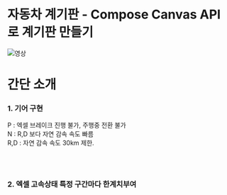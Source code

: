 # 자동차 계기판 - Compose Canvas API로 계기판 만들기



![영상](https://github.com/veblen1/Native/assets/113886695/fce0cdc1-8066-4909-9a79-9453c703ad05)


# 간단 소개

### 1. 기어 구현

P : 엑셀 브레이크 진행 불가, 주행중 전환 불가</br>
N : R,D 보다 자연 감속 속도 빠름</br>
R,D : 자연 감속 속도 30km 제한.

</br></br>
### 2. 엑셀 고속상태 특정 구간마다 한계치부여
